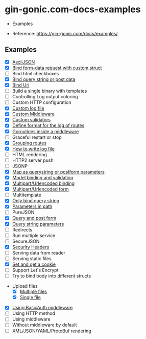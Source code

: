 # gin-gonic.com-docs-examples

- Examples

- Reference: https://gin-gonic.com/docs/examples/


## Examples

- [x] [AsciiJSON](https://github.com/thanhlt-1007/gin-gonic.com-docs-examples-ascii-json)
- [x] [Bind form-data request with custom struct](https://github.com/thanhlt-1007/gin-gonic.com-docs-examples-bind-form-data-request-with-custom-struct)
- [ ] Bind html checkboxes
- [x] [Bind query string or post data](https://github.com/thanhlt-1007/gin-gonic.com-docs-examples-bind-query-or-post)
- [x] [Bind Uri](https://github.com/thanhlt-1007/gin-gonic.com-docs-examples-bind-uri)
- [ ] Build a single binary with templates
- [ ] Controlling Log output coloring
- [ ] Custom HTTP configuration
- [x] [Custom log file](https://github.com/thanhlt-1007/gin-gonic.com-docs-examples-custom-log-format)
- [x] [Custom Middleware](https://github.com/thanhlt-1007/gin-gonic.com-docs-examples-custom-middleware)
- [x] [Custom validators](https://github.com/thanhlt-1007/gin-gonic.com-docs-examples-custom-validators)
- [x] [Define format for the log of routes](https://github.com/thanhlt-1007/gin-gonic.com-docs-examples-define-format-for-the-log-of-routes)
- [x] [Goroutines inside a middleware](https://github.com/thanhlt-1007/gin-gonic.com-docs-examples-goroutines-inside-a-middleware)
- [ ] Graceful restart or stop
- [x] [Grouping routes](https://github.com/thanhlt-1007/gin-gonic.com-docs-examples-grouping-routes)
- [x] [How to write log file](https://github.com/thanhlt-1007/gin-gonic.com-docs-examples-write-log)
- [ ] HTML rendering
- [ ] HTTP2 server push
- [ ] JSONP
- [x] [Map as querystring or postform parameters](https://github.com/thanhlt-1007/gin-gonic.com-docs-examples-map-as-querystring-or-postform)
- [x] [Model binding and validation](https://github.com/thanhlt-1007/gin-gonic.com-docs-examples-binding-and-validation)
- [x] [Multipart/Urlencoded binding](https://github.com/thanhlt-1007/gin-gonic.com-docs-examples-multipart-urlencoded-binding)
- [x] [Multipart/Urlencoded form](https://github.com/thanhlt-1007/gin-gonic.com-docs-examples-multipart-urlencoded-form)
- [ ] Multitemplate
- [x] [Only bind query string](https://github.com/thanhlt-1007/gin-gonic.com-docs-examples-only-bind-query-string)
- [x] [Parameters in path](https://github.com/thanhlt-1007/gin-gonic.com-docs-examples-param-in-path)
- [ ] PureJSON
- [x] [Query and post form](https://github.com/thanhlt-1007/gin-gonic.com-docs-examples-query-and-post-form)
- [x] [Query string parameters](https://github.com/thanhlt-1007/gin-gonic.com-docs-examples-querystring-param)
- [ ] Redirects
- [ ] Run multiple service
- [ ] SecureJSON
- [x] [Security Headers](https://github.com/thanhlt-1007/gin-gonic.com-docs-examples-security-headers)
- [ ] Serving data from reader
- [ ] Serving static files
- [x] [Set and get a cookie](https://github.com/thanhlt-1007/gin-gonic.com-docs-examples-cookie)
- [ ] Support Let's Encrypt
- [ ] Try to bind body into different structs
- Upload files
  - [x] [Multiple files](https://github.com/thanhlt-1007/gin-gonic.com-docs-examples-upload-file-multiple-file)
  - [x] [Single file](https://github.com/thanhlt-1007/gin-gonic.com-docs-examples-upload-file-single-file)
- [x] [Using BasicAuth middleware](https://github.com/thanhlt-1007/gin-gonic.com-docs-examples-using-basicauth-middleware)
- [ ] Using HTTP method
- [ ] Using middleware
- [ ] Without middleware by default
- [ ] XML/JSON/YAML/ProtoBuf rendering
